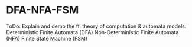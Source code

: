 # DFA-NFA-FSM
ToDo: Explain and demo the ff. theory of computation &amp; automata models:  Deterministic Finite Automata (DFA) Non-Deterministic Finite Automata (NFA) Finite State Machine (FSM)
